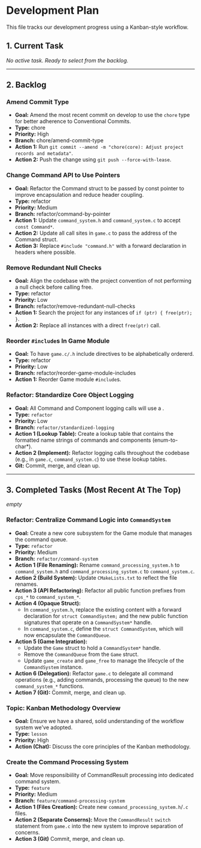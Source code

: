 # Development Plan

This file tracks our development progress using a Kanban-style workflow.

## 1. Current Task
*No active task. Ready to select from the backlog.*

---

## 2. Backlog

### Amend Commit Type
-   **Goal:** Amend the most recent commit on develop to use the `chore` type for better adherence to Conventional Commits.
-   **Type:** chore
-   **Priority:** High
-   **Branch:** chore/amend-commit-type
-   **Action 1:** Run `git commit --amend -m "chore(core): Adjust project records and metadata"`.
-   **Action 2:** Push the change using `git push --force-with-lease`.

### Change Command API to Use Pointers
-   **Goal:** Refactor the Command struct to be passed by const pointer to improve encapsulation and reduce header coupling.
-   **Type:** refactor
-   **Priority:** Medium
-   **Branch:** refactor/command-by-pointer
-   **Action 1:** Update `command_system.h` and `command_system.c` to accept `const Command*`.
-   **Action 2:** Update all call sites in `game.c` to pass the address of the Command struct.
-   **Action 3:** Replace `#include "command.h"` with a forward declaration in headers where possible.

### Remove Redundant Null Checks
-   **Goal:** Align the codebase with the project convention of not performing a null check before calling free.
-   **Type:** refactor
-   **Priority:** Low
-   **Branch:** refactor/remove-redundant-null-checks
-   **Action 1:** Search the project for any instances of `if (ptr) { free(ptr); }`.
-   **Action 2:** Replace all instances with a direct `free(ptr)` call.

### Reorder `#include`s In Game Module
-   **Goal:** To have `game.c/.h` include directives to be alphabetically ordererd.
-   **Type:** refactor
-   **Priority:** Low
-   **Branch:** refactor/reorder-game-module-includes
-   **Action 1:** Reorder Game module `#include`s.

### Refactor: Standardize Core Object Logging
-   **Goal:** All Command and Component logging calls will use a .
-   **Type:** `refactor`
-   **Priority:** Low
-   **Branch:** `refactor/standardized-logging`
-   **Action 1 (Lookup Table):** Create a lookup table that contains the formatted name strings of commands and components (enum-to-char*).
-   **Action 2 (Implement):** Refactor logging calls throughout the codebase (e.g., in `game.c`, `command_system.c`) to use these lookup tables.
-   **Git:** Commit, merge, and clean up.

---

## 3. Completed Tasks (Most Recent At The Top)
*empty*

### Refactor: Centralize Command Logic into `CommandSystem`
-   **Goal:** Create a new core subsystem for the Game module that manages the command queue.
-   **Type:** `refactor`
-   **Priority:** Medium
-   **Branch:** `refactor/command-system`
-   **Action 1 (File Renaming):** Rename `command_processing_system.h` to `command_system.h` and `command_processing_system.c` to `command_system.c`.
-   **Action 2 (Build System):** Update `CMakeLists.txt` to reflect the file renames.
-   **Action 3 (API Refactoring):** Refactor all public function prefixes from `cps_*` to `command_system_*`.
-   **Action 4 (Opaque Struct):**
    -   In `command_system.h`, replace the existing content with a forward declaration for `struct CommandSystem;` and the new public function signatures that operate on a `CommandSystem*` handle.
    -   In `command_system.c`, define the `struct CommandSystem`, which will now encapsulate the `CommandQueue`.
-   **Action 5 (Game Integration):**
    -   Update the `Game` struct to hold a `CommandSystem*` handle.
    -   Remove the `CommandQueue` from the `Game` struct.
    -   Update `game_create` and `game_free` to manage the lifecycle of the `CommandSystem` instance.
-   **Action 6 (Delegation):** Refactor `game.c` to delegate all command operations (e.g., adding commands, processing the queue) to the new `command_system_*` functions.
-   **Action 7 (Git):** Commit, merge, and clean up.

### Topic: Kanban Methodology Overview
-   **Goal:** Ensure we have a shared, solid understanding of the workflow system we've adopted.
-   **Type:** `lesson`
-   **Priority:** High
-   **Action (Chat):** Discuss the core principles of the Kanban methodology.

### Create the Command Processing System
-   **Goal:** Move responsibiility of CommandResult processing into dedicated command system.
-   **Type:** `feature`
-   **Priority:** Medium
-   **Branch:** `feature/command-processing-system`
-   **Action 1 (Files Creation):** Create new `command_processing_system.h`/`.c` files.
-   **Action 2 (Separate Conserns):** Move the `CommandResult` `switch` statement from `game.c` into the new system to improve separation of concerns.
-   **Action 3 (Git)** Commit, merge, and clean up.
